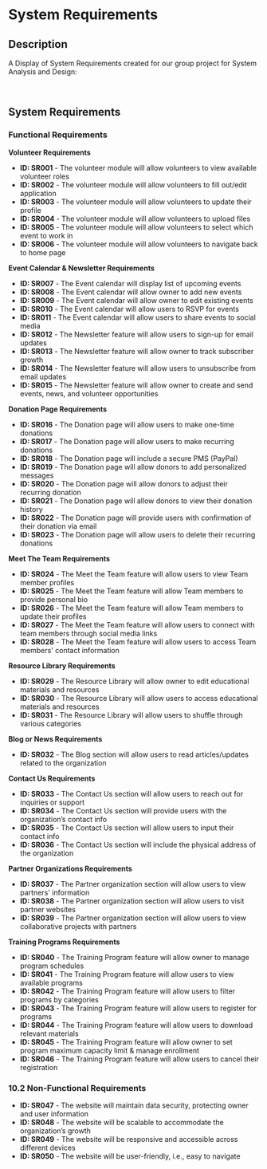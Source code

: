 <h1>System Requirements</h1>

<h2>Description</h2>
<p>A Display of System Requirements created for our group project for System Analysis and Design:</p>

<br>

<h2>System Requirements</h2>

<h3>Functional Requirements</h3>

<p><strong>Volunteer Requirements</strong></p>
<ul>
  <li><strong>ID: SR001</strong> - The volunteer module will allow volunteers to view available volunteer roles</li>
  <li><strong>ID: SR002</strong> - The volunteer module will allow volunteers to fill out/edit application</li>
  <li><strong>ID: SR003</strong> - The volunteer module will allow volunteers to update their profile</li>
  <li><strong>ID: SR004</strong> - The volunteer module will allow volunteers to upload files</li>
  <li><strong>ID: SR005</strong> - The volunteer module will allow volunteers to select which event to work in</li>
  <li><strong>ID: SR006</strong> - The volunteer module will allow volunteers to navigate back to home page</li>
</ul>

<p><strong>Event Calendar & Newsletter Requirements</strong></p>
<ul>
  <li><strong>ID: SR007</strong> - The Event calendar will display list of upcoming events</li>
  <li><strong>ID: SR008</strong> - The Event calendar will allow owner to add new events</li>
  <li><strong>ID: SR009</strong> - The Event calendar will allow owner to edit existing events</li>
  <li><strong>ID: SR010</strong> - The Event calendar will allow users to RSVP for events</li>
  <li><strong>ID: SR011</strong> - The Event calendar will allow users to share events to social media</li>
  <li><strong>ID: SR012</strong> - The Newsletter feature will allow users to sign-up for email updates</li>
  <li><strong>ID: SR013</strong> - The Newsletter feature will allow owner to track subscriber growth</li>
  <li><strong>ID: SR014</strong> - The Newsletter feature will allow users to unsubscribe from email updates</li>
  <li><strong>ID: SR015</strong> - The Newsletter feature will allow owner to create and send events, news, and volunteer opportunities</li>
</ul>

<p><strong>Donation Page Requirements</strong></p>
<ul>
  <li><strong>ID: SR016</strong> - The Donation page will allow users to make one-time donations</li>
  <li><strong>ID: SR017</strong> - The Donation page will allow users to make recurring donations</li>
  <li><strong>ID: SR018</strong> - The Donation page will include a secure PMS (PayPal)</li>
  <li><strong>ID: SR019</strong> - The Donation page will allow donors to add personalized messages</li>
  <li><strong>ID: SR020</strong> - The Donation page will allow donors to adjust their recurring donation</li>
  <li><strong>ID: SR021</strong> - The Donation page will allow donors to view their donation history</li>
  <li><strong>ID: SR022</strong> - The Donation page will provide users with confirmation of their donation via email</li>
  <li><strong>ID: SR023</strong> - The Donation page will allow users to delete their recurring donations</li>
</ul>

<p><strong>Meet The Team Requirements</strong></p>
<ul>
  <li><strong>ID: SR024</strong> - The Meet the Team feature will allow users to view Team member profiles</li>
  <li><strong>ID: SR025</strong> - The Meet the Team feature will allow Team members to provide personal bio</li>
  <li><strong>ID: SR026</strong> - The Meet the Team feature will allow Team members to update their profiles</li>
  <li><strong>ID: SR027</strong> - The Meet the Team feature will allow users to connect with team members through social media links</li>
  <li><strong>ID: SR028</strong> - The Meet the Team feature will allow users to access Team members' contact information</li>
</ul>

<p><strong>Resource Library Requirements</strong></p>
<ul>
  <li><strong>ID: SR029</strong> - The Resource Library will allow owner to edit educational materials and resources</li>
  <li><strong>ID: SR030</strong> - The Resource Library will allow users to access educational materials and resources</li>
  <li><strong>ID: SR031</strong> - The Resource Library will allow users to shuffle through various categories</li>
</ul>

<p><strong>Blog or News Requirements</strong></p>
<ul>
  <li><strong>ID: SR032</strong> - The Blog section will allow users to read articles/updates related to the organization</li>
</ul>

<p><strong>Contact Us Requirements</strong></p>
<ul>
  <li><strong>ID: SR033</strong> - The Contact Us section will allow users to reach out for inquiries or support</li>
  <li><strong>ID: SR034</strong> - The Contact Us section will provide users with the organization’s contact info</li>
  <li><strong>ID: SR035</strong> - The Contact Us section will allow users to input their contact info</li>
  <li><strong>ID: SR036</strong> - The Contact Us section will include the physical address of the organization</li>
</ul>

<p><strong>Partner Organizations Requirements</strong></p>
<ul>
  <li><strong>ID: SR037</strong> - The Partner organization section will allow users to view partners' information</li>
  <li><strong>ID: SR038</strong> - The Partner organization section will allow users to visit partner websites</li>
  <li><strong>ID: SR039</strong> - The Partner organization section will allow users to view collaborative projects with partners</li>
</ul>

<p><strong>Training Programs Requirements</strong></p>
<ul>
  <li><strong>ID: SR040</strong> - The Training Program feature will allow owner to manage program schedules</li>
  <li><strong>ID: SR041</strong> - The Training Program feature will allow users to view available programs</li>
  <li><strong>ID: SR042</strong> - The Training Program feature will allow users to filter programs by categories</li>
  <li><strong>ID: SR043</strong> - The Training Program feature will allow users to register for programs</li>
  <li><strong>ID: SR044</strong> - The Training Program feature will allow users to download relevant materials</li>
  <li><strong>ID: SR045</strong> - The Training Program feature will allow owner to set program maximum capacity limit & manage enrollment</li>
  <li><strong>ID: SR046</strong> - The Training Program feature will allow users to cancel their registration</li>
</ul>

<h3>10.2 Non-Functional Requirements</h3>
<ul>
  <li><strong>ID: SR047</strong> - The website will maintain data security, protecting owner and user information</li>
  <li><strong>ID: SR048</strong> - The website will be scalable to accommodate the organization’s growth</li>
  <li><strong>ID: SR049</strong> - The website will be responsive and accessible across different devices</li>
  <li><strong>ID: SR050</strong> - The website will be user-friendly, i.e., easy to navigate</li>
</ul>

